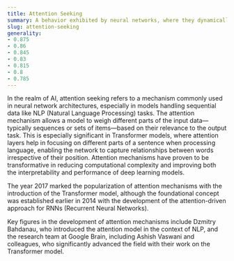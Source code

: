 ```yaml
---
title: Attention Seeking
summary: A behavior exhibited by neural networks, where they dynamically focus computational resources on important parts of the input, enhancing learning and performance.
slug: attention-seeking
generality:
- 0.875
- 0.86
- 0.845
- 0.83
- 0.815
- 0.8
- 0.785
---
```


In the realm of AI, attention seeking refers to a mechanism commonly used in neural network architectures, especially in models handling sequential data like NLP (Natural Language Processing) tasks. The attention mechanism allows a model to weigh different parts of the input data—typically sequences or sets of items—based on their relevance to the output task. This is especially significant in Transformer models, where attention layers help in focusing on different parts of a sentence when processing language, enabling the network to capture relationships between words irrespective of their position. Attention mechanisms have proven to be transformative in reducing computational complexity and improving both the interpretability and performance of deep learning models.

The year 2017 marked the popularization of attention mechanisms with the introduction of the Transformer model, although the foundational concept was established earlier in 2014 with the development of the attention-driven approach for RNNs (Recurrent Neural Networks).

Key figures in the development of attention mechanisms include Dzmitry Bahdanau, who introduced the attention model in the context of NLP, and the research team at Google Brain, including Ashish Vaswani and colleagues, who significantly advanced the field with their work on the Transformer model.